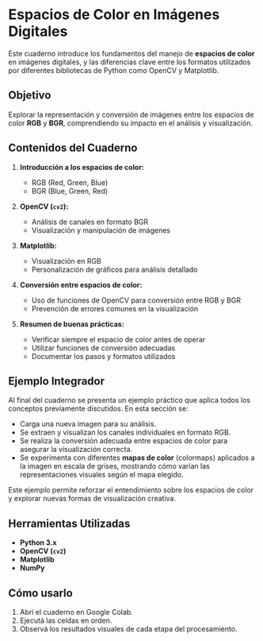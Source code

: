 # Espacios de Color en Imágenes Digitales

Este cuaderno introduce los fundamentos del manejo de **espacios de color** en imágenes digitales, y las diferencias clave entre los formatos utilizados por diferentes bibliotecas de Python como OpenCV y Matplotlib.

## Objetivo

Explorar la representación y conversión de imágenes entre los espacios de color **RGB** y **BGR**, comprendiendo su impacto en el análisis y visualización.

## Contenidos del Cuaderno

1. **Introducción a los espacios de color:**
   - RGB (Red, Green, Blue)
   - BGR (Blue, Green, Red)

2. **OpenCV (`cv2`):**
   - Análisis de canales en formato BGR
   - Visualización y manipulación de imágenes

3. **Matplotlib:**
   - Visualización en RGB
   - Personalización de gráficos para análisis detallado

4. **Conversión entre espacios de color:**
   - Uso de funciones de OpenCV para conversión entre RGB y BGR
   - Prevención de errores comunes en la visualización

5. **Resumen de buenas prácticas:**
   - Verificar siempre el espacio de color antes de operar
   - Utilizar funciones de conversión adecuadas
   - Documentar los pasos y formatos utilizados

## Ejemplo Integrador

Al final del cuaderno se presenta un ejemplo práctico que aplica todos los conceptos previamente discutidos. En esta sección se:

- Carga una nueva imagen para su análisis.
- Se extraen y visualizan los canales individuales en formato RGB.
- Se realiza la conversión adecuada entre espacios de color para asegurar la visualización correcta.
- Se experimenta con diferentes **mapas de color** (colormaps) aplicados a la imagen en escala de grises, mostrando cómo varían las representaciones visuales según el mapa elegido.

Este ejemplo permite reforzar el entendimiento sobre los espacios de color y explorar nuevas formas de visualización creativa.

## Herramientas Utilizadas

- **Python 3.x**
- **OpenCV (`cv2`)**
- **Matplotlib**
- **NumPy**

## Cómo usarlo

1. Abrí el cuaderno en Google Colab.
2. Ejecutá las celdas en orden.
3. Observá los resultados visuales de cada etapa del procesamiento.
